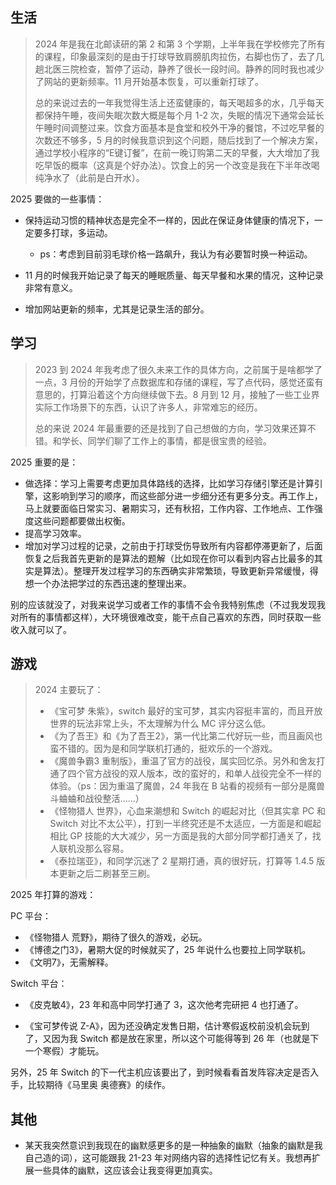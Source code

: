 ## 生活

>   2024 年是我在北邮读研的第 $2$ 和第 $3$ 个学期，上半年我在学校修完了所有的课程，印象最深刻的是由于打球导致肩膀肌肉拉伤，右脚也伤了，去了几趟北医三院检查，暂停了运动，静养了很长一段时间。静养的同时我也减少了网站的更新频率。11 月开始基本恢复，可以重新打球了。
>
>   总的来说过去的一年我觉得生活上还蛮健康的，每天喝超多的水，几乎每天都保持午睡，夜间失眠次数大概是每个月 1-2 次，失眠的情况下通常会延长午睡时间调整过来。饮食方面基本是食堂和校外干净的餐馆，不过吃早餐的次数还不够多，5 月的时候我意识到这个问题，随后找到了一个解决方案，通过学校小程序的“E键订餐”，在前一晚订购第二天的早餐，大大增加了我吃早饭的概率（这真是个好办法）。饮食上的另一个改变是我在下半年改喝纯净水了（此前是白开水）。

2025 要做的一些事情：

-   保持运动习惯的精神状态是完全不一样的，因此在保证身体健康的情况下，一定要多打球，多运动。
    -   ps：考虑到目前羽毛球价格一路飙升，我认为有必要暂时换一种运动。

-   11 月的时候我开始记录了每天的睡眠质量、每天早餐和水果的情况，这种记录非常有意义。
-   增加网站更新的频率，尤其是记录生活的部分。

## 学习

>   2023 到 2024 年我考虑了很久未来工作的具体方向，之前属于是啥都学了一点，3 月份的开始学了点数据库和存储的课程，写了点代码，感觉还蛮有意思的，打算沿着这个方向继续做下去。8 月到 12 月，接触了一些工业界实际工作场景下的东西，认识了许多人，非常难忘的经历。
>
>   总的来说 2024 年最重要的还是找到了自己想做的方向，学习效果还算不错。和学长、同学们聊了工作上的事情，都是很宝贵的经验。

2025 重要的是：

-   做选择：学习上需要考虑更加具体路线的选择，比如学习存储引擎还是计算引擎，这影响到学习的顺序，而这些部分进一步细分还有更多分支。再工作上，马上就要面临日常实习、暑期实习，还有秋招，工作内容、工作地点、工作强度这些问题都要做出权衡。
-   提高学习效率。
-   增加对学习过程的记录，之前由于打球受伤导致所有内容都停滞更新了，后面恢复之后我首先更新的是算法的题解（比如现在你可以看到内容占比最多的其实是算法）。整理开发过程学习的东西确实非常繁琐，导致更新异常缓慢，得想一个办法把学过的东西迅速的整理出来。

别的应该就没了，对我来说学习或者工作的事情不会令我特别焦虑（不过我发现我对所有的事情都这样），大环境很难改变，能干点自己喜欢的东西，同时获取一些收入就可以了。

## 游戏

>   2024 主要玩了：
>
>   -   《宝可梦 朱紫》，switch 最好的宝可梦，其实内容挺丰富的，而且开放世界的玩法非常上头，不太理解为什么 MC 评分这么低。
>   -   《为了吾王》和《为了吾王2》，第一代比第二代好玩一些，而且画风也蛮不错的。因为是和同学联机打通的，挺欢乐的一个游戏。
>   -   《魔兽争霸3 重制版》，重温了官方的战役，属实回忆杀。另外和舍友打通了四个官方战役的双人版本，改的蛮好的，和单人战役完全不一样的体验。（ps：因为重温了魔兽，24 年我在 B 站看的视频有一部分是魔兽斗蛐蛐和战役整活......）
>   -   《怪物猎人 世界》，心血来潮想和 Switch 的崛起对比（但其实拿 PC 和 Switch 对比不太公平），打到一半终究还是不太适应，一方面是和崛起相比 GP 技能的大大减少，另一方面是我的大部分同学都打通关了，找人联机没那么容易。
>   -   《泰拉瑞亚》，和同学沉迷了 2 星期打通，真的很好玩，打算等 1.4.5 版本更新之后二刷甚至三刷。

2025 年打算的游戏：

PC 平台：

-   《怪物猎人 荒野》，期待了很久的游戏，必玩。
-   《博德之门3》，暑期大促的时候就买了，25 年说什么也要拉上同学联机。
-   《文明7》，无需解释。

Switch 平台：

-   《皮克敏4》，23 年和高中同学打通了 3，这次他考完研把 4 也打通了。 

-   《宝可梦传说 Z-A》，因为还没确定发售日期，估计寒假返校前没机会玩到了，又因为我 Switch 都是放在家里，所以这个可能得等到 26 年（也就是下一个寒假）才能玩。

另外，25 年 Switch 的下一代主机应该要出了，到时候看看首发阵容决定是否入手，比较期待《马里奥 奥德赛》的续作。

## 其他

-   某天我突然意识到我现在的幽默感更多的是一种抽象的幽默（抽象的幽默是我自己造的词），这可能跟我 21-23 年对网络内容的选择性记忆有关。我想再扩展一些具体的幽默，这应该会让我变得更加真实。


